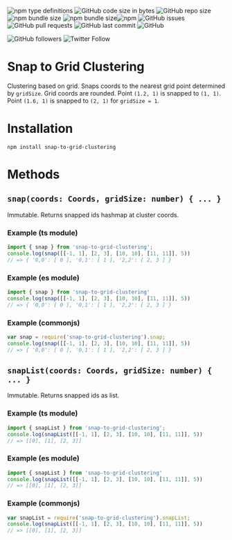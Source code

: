 ![npm type definitions](https://img.shields.io/npm/types/snap-to-grid-clustering.svg)
![GitHub code size in bytes](https://img.shields.io/github/languages/code-size/konradst/snap-to-grid-clustering.svg)
![GitHub repo size](https://img.shields.io/github/repo-size/konradst/snap-to-grid-clustering.svg)
![npm bundle size](https://img.shields.io/bundlephobia/min/snap-to-grid-clustering.svg)
![npm bundle size](https://img.shields.io/bundlephobia/minzip/snap-to-grid-clustering.svg)![npm](https://img.shields.io/npm/v/snap-to-grid-clustering.svg)
![GitHub issues](https://img.shields.io/github/issues/konradst/snap-to-grid-clustering.svg)
![GitHub pull requests](https://img.shields.io/github/issues-pr/konradst/snap-to-grid-clustering.svg)
![GitHub last commit](https://img.shields.io/github/last-commit/konradst/snap-to-grid-clustering.svg)
![GitHub](https://img.shields.io/github/license/konradst/snap-to-grid-clustering.svg)

![GitHub followers](https://img.shields.io/github/followers/konradst.svg?style=social)
![Twitter Follow](https://img.shields.io/twitter/follow/konradst1.svg?style=social)

# Snap to Grid Clustering

Clustering based on grid. Snaps coords to the nearest grid point determined by `gridSize`. Grid coords are rounded. Point `(1.2, 1)` is snapped to `(1, 1)`. Point `(1.6, 1)` is snapped to `(2, 1)` for `gridSize = 1`.

# Installation
```
npm install snap-to-grid-clustering
```

# Methods

## ```snap(coords: Coords, gridSize: number) { ... }```

Immutable. Returns snapped ids hashmap at cluster coords.

### Example (ts module)
```ts
import { snap } from 'snap-to-grid-clustering';
console.log(snap([[-1, 1], [2, 3], [10, 10], [11, 11]], 5))
// => { '0,0': [ 0 ], '0,1': [ 1 ], '2,2': [ 2, 3 ] }
```
### Example (es module)
```js
import { snap } from 'snap-to-grid-clustering'
console.log(snap([[-1, 1], [2, 3], [10, 10], [11, 11]], 5))
// => { '0,0': [ 0 ], '0,1': [ 1 ], '2,2': [ 2, 3 ] }
```
### Example (commonjs)
```js
var snap = require('snap-to-grid-clustering').snap;
console.log(snap([[-1, 1], [2, 3], [10, 10], [11, 11]], 5))
// => { '0,0': [ 0 ], '0,1': [ 1 ], '2,2': [ 2, 3 ] }
```

## ```snapList(coords: Coords, gridSize: number) { ... }```

Immutable. Returns snapped ids as list.

### Example (ts module)
```ts
import { snapList } from 'snap-to-grid-clustering';
console.log(snapList([[-1, 1], [2, 3], [10, 10], [11, 11]], 5))
// => [[0], [1], [2, 3]]
```
### Example (es module)
```js
import { snapList } from 'snap-to-grid-clustering'
console.log(snapList([[-1, 1], [2, 3], [10, 10], [11, 11]], 5))
// => [[0], [1], [2, 3]]
```
### Example (commonjs)
```js
var snapList = require('snap-to-grid-clustering').snapList;
console.log(snapList([[-1, 1], [2, 3], [10, 10], [11, 11]], 5))
// => [[0], [1], [2, 3]]
```

